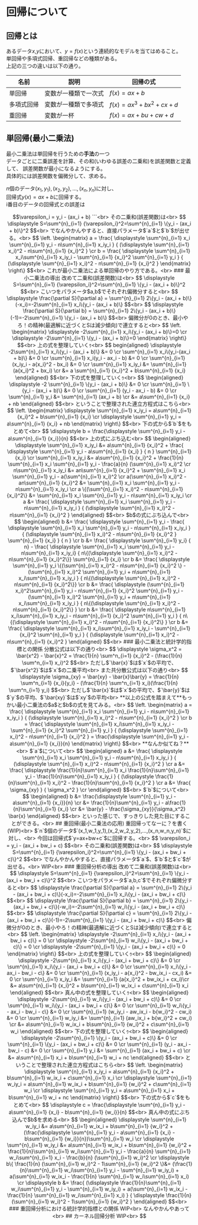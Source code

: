 # 回帰について
## 回帰とは
あるデータ$`x`$,$`y`$において、$`y = f(x)`$という連続的なモデルを当てはめること。<br>
単回帰や多項式回帰、重回帰などの種類がある。<br>
上記の三つの違いは以下の通り。<br>

| 名前 | 説明 | 回帰の式 |
| ---- | ---- | ---- |
| 単回帰 | 変数が一種類で一次式 | $f(x) = ax + b$ |
| 多項式回帰 | 変数が一種類で多項式 | $f(x) = ax^3 + bx^2 + cx + d$ |
| 重回帰 | 変数が一杯 | $f(x) = ax + bu + cw + d$ |

## 単回帰(最小二乗法)
最小二乗法は単回帰を行うための**手法**の一つ<br>
データごとに二乗誤差を計算、その和(いわゆる誤差の二乗和)を誤差関数と定義して、
誤差関数が最小になるようにする。<br>
具体的には誤差関数を偏微分して、求める。<br>

$`n`$個のデータ$`(x_1,y_1),(x_2,y_2),...,(x_n,y_n)`$に対し、<br>
回帰式$`y(x) = ax + b`$に回帰する。<br>
i番目のデータの回帰式との誤差は<br>
```math
\varepsilon_i = y_i - (ax_i + b)
```<br>
その二乗和(誤差関数)は<br>
$$
\displaystyle S=\sum^{n}_{i=1} {\varepsilon_i}^2=\sum^{n}_{i=1} \{y_i - (ax_i + b)\}^2
$$<br>
でなんやかんやすると、直接パラメータ$`a`$と$`b`$が出せる。<br>
$$
\left.
    \begin{matrix}
        a = \frac{
        \displaystyle \sum^{n}_{i=1} x_i \sum^{n}_{i=1} y_i - n\sum^{n}_{i=1} x_iy_i
        }
        {
            (\displaystyle \sum^{n}_{i=1} x_i)^2 - n\sum^{n}_{i=1} {x_i}^2
        } \cr
        b = \frac{
        \displaystyle \sum^{n}_{i=1} x_i\sum^{n}_{i=1} x_iy_i - \sum^{n}_{i=1} {x_i}^2 \sum^{n}_{i=1} y_i
        }
        {
            (\displaystyle \sum^{n}_{i=1} x_i)^2 - n\sum^{n}_{i=1} {x_i}^2
        }
    \end{matrix}
\right\}
$$<br>
これが最小二乗法による単回帰のやり方である。<br>

### 最小二乗法の導出
改めて二乗和(誤差関数)は<br>
$$
\displaystyle S=\sum^{n}_{i=1} {\varepsilon_i}^2=\sum^{n}_{i=1} \{y_i - (ax_i + b)\}^2
$$<br>
こいつをパラメータ$a,b$でそれぞれ偏微分すると<br>
$$
\displaystyle \frac{\partial S}{\partial a} = \sum^{n}_{i=1} 2\{y_i - (ax_i + b)\}(-x_i)=-2\sum^{n}_{i=1} x_i\{y_i - (ax_i + b)\}
$$<br>
$$
\displaystyle \frac{\partial S}{\partial b} = \sum^{n}_{i=1} 2\{y_i - (ax_i + b)\}(-1)=-2\sum^{n}_{i=1} \{y_i - (ax_i + b)\}
$$<br>
偏微分が0のとき、最小やろ！の精神(最適解に近づくとSは減少傾向)で連立すると<br>
$$
\left.
    \begin{matrix}
          \displaystyle -2\sum^{n}_{i=1} x_i\{y_i - (ax_i + b)\}=0 \cr
          \displaystyle -2\sum^{n}_{i=1} \{y_i - (ax_i + b)\}=0
    \end{matrix}
\right\}
$$<br>
上の式を整理していくｩ<br>
$$
begin{aligned}
    \displaystyle -2\sum^{n}_{i=1} x_i\{y_i - (ax_i + b)\} &= 0 \cr
    \sum^{n}_{i=1} x_i\{y_i-(ax_i + b)\} &= 0 \cr
    \sum^{n}_{i=1} x_i(y_i - ax_i - b) &= 0 \cr
    \sum^{n}_{i=1} (x_iy_i - a{x_i}^2 - bx_i) &= 0 \cr
    \sum^{n}_{i=1} x_iy_i &= \sum^{n}_{i=1} (a{x_i}^2 + bx_i) \cr
    &= a \sum^{n}_{i=1} {x_i}^2 + b\sum^{n}_{i=1} {x_i}
\end{aligned}
$$<br>
下の式を整理していくｩ<br>
$$
\begin{aligned}
    \displaystyle -2 \sum^{n}_{i=1} \{y_i - (ax_i + b)\} &= 0 \cr
    \sum^{n}_{i=1} \{y_i - (ax_i + b)\} &= 0 \cr
    \sum^{n}_{i=1} (y_i - ax_i - b) &= 0 \cr
    \sum^{n}_{i=1} y_i &= \sum^{n}_{i=1} (ax_i + b) \cr
    &=  a\sum^{n}_{i=1} {x_i} + nb
\end{aligned}
$$<br>
ということで整理された連立方程式はこちら<br>
$$
\left.
    \begin{matrix}
        \displaystyle \sum^{n}_{i=1} x_iy_i = a\sum^{n}_{i=1} {x_i}^2 + b\sum^{n}_{i=1} {x_i} \cr
        \displaystyle \sum^{n}_{i=1} y_i = a\sum^{n}_{i=1} {x_i} + nb
    \end{matrix}
\right\}
$$<br>
下の式から$`b`$をもとめて<br>
$$
\displaystyle b = \frac{\displaystyle \sum^{n}_{i=1} y_i - a\sum^{n}_{i=1} {x_i}}{n}
$$<br>
上の式にぶち込む<br>
$$
\begin{aligned}
    \displaystyle \sum^{n}_{i=1} x_iy_i &= a\sum^{n}_{i=1} {x_i}^2 + \frac{
        \displaystyle \sum^{n}_{i=1} y_i - a\sum^{n}_{i=1} {x_i}
    }
    {
        n
    }
    \sum^{n}_{i=1} {x_i} \cr
    \sum^{n}_{i=1} x_iy_i &= a\sum^{n}_{i=1} {x_i}^2 + \frac{1}{n} \sum^{n}_{i=1} x_i \sum^{n}_{i=1} y_i - \frac{a}{n} (\sum^{n}_{i=1} x_i)^2 \cr
    n\sum^{n}_{i=1} x_iy_i &= an\sum^{n}_{i=1} {x_i}^2 + \sum^{n}_{i=1} x_i \sum^{n}_{i=1} y_i - a(\sum^{n}_{i=1} x_i)^2 \cr
    a(\sum^{n}_{i=1} x_i)^2 - an\sum^{n}_{i=1} {x_i}^2 &= \sum^{n}_{i=1} x_i \sum^{n}_{i=1} y_i - n\sum^{n}_{i=1} x_iy_i \cr
    a \{(\sum^{n}_{i=1} x_i)^2 - n\sum^{n}_{i=1} {x_i}^2\} &= \sum^{n}_{i=1} x_i \sum^{n}_{i=1} y_i - n\sum^{n}_{i=1} x_iy_i \cr
    a &= \frac{
        \displaystyle \sum^{n}_{i=1} x_i \sum^{n}_{i=1} y_i - n\sum^{n}_{i=1} x_iy_i
    }
    {
        (\displaystyle \sum^{n}_{i=1} x_i)^2 - n\sum^{n}_{i=1} {x_i}^2
    }
\end{aligned}
$$<br>
$b$の式にぶち込んで<br>
$$
\begin{aligned}
     b &= \frac{
        \displaystyle \sum^{n}_{i=1} y_i - \frac{
            \displaystyle \sum^{n}_{i=1} x_i \sum^{n}_{i=1} y_i - n\sum^{n}_{i=1} x_iy_i
        }
        {
            (\displaystyle \sum^{n}_{i=1} x_i)^2 - n\sum^{n}_{i=1} {x_i}^2
        }
         \sum^{n}_{i=1} {x_i}
    }
    {
        n
    } \cr
    b &= \frac{
        \displaystyle \sum^{n}_{i=1} y_i}
        {
            n}
     - \frac{
        \displaystyle \sum^{n}_{i=1} x_i \sum^{n}_{i=1} y_i - n\sum^{n}_{i=1} x_iy_i}
    {
        n\{(\displaystyle \sum^{n}_{i=1} x_i)^2 - n\sum^{n}_{i=1} {x_i}^2\}} 
    \sum^{n}_{i=1} {x_i} \cr
    b &= \frac{
    \displaystyle \sum^{n}_{i=1} y_i \{(\sum^{n}_{i=1} x_i)^2 - n\sum^{n}_{i=1} {x_i}^2 \} - (\sum^{n}_{i=1} x_i)^2 \sum^{n}_{i=1} y_i + n\sum^{n}_{i=1} x_i\sum^{n}_{i=1} x_iy_i 
    }
    {
        n\{(\displaystyle \sum^{n}_{i=1} x_i)^2 - n\sum^{n}_{i=1} {x_i}^2\}} \cr
    b &= \frac{
    \displaystyle (\sum^{n}_{i=1} x_i)^2\sum^{n}_{i=1} y_i - n\sum^{n}_{i=1} {x_i}^2 \sum^{n}_{i=1} y_i - (\sum^{n}_{i=1} x_i)^2 \sum^{n}_{i=1} y_i + n\sum^{n}_{i=1} x_i\sum^{n}_{i=1} x_iy_i
    }
    {
        n\{(\displaystyle \sum^{n}_{i=1} x_i)^2 - n\sum^{n}_{i=1} {x_i}^2\}
    } \cr
    b &= \frac{
        \displaystyle n\sum^{n}_{i=1} x_i\sum^{n}_{i=1} x_iy_i - n\sum^{n}_{i=1} {x_i}^2 \sum^{n}_{i=1} y_i
    }
    {
        n\{(\displaystyle \sum^{n}_{i=1} x_i)^2 - n\sum^{n}_{i=1} {x_i}^2\}
    } \cr
    b &= \frac{
        \displaystyle \sum^{n}_{i=1} x_i\sum^{n}_{i=1} x_iy_i - \sum^{n}_{i=1} {x_i}^2 \sum^{n}_{i=1} y_i
    }
    {
        (\displaystyle \sum^{n}_{i=1} x_i)^2 - n\sum^{n}_{i=1} {x_i}^2
    }
\end{aligned}
$$<br>

### 最小二乗法と統計学的指標との関係
分散公式は以下の通り<br>
$$
\displaystyle \sigma_x^2 = \bar{x^2} - \bar{x}^2 = \frac{1}{n} \sum^n_{i=1} {x_i}^2 - (\frac{1}{n} \sum^n_{i=1} x_i)^2
$$<br>
ただし$`\bar{x}`$は$`x`$の平均で、$`\bar{x^2}`$は$`x`$の二乗平均<br>
また共分散公式は以下の通り<br>
$$
\displaystyle \sigma_{xy} = \bar{xy} - \bar{x}\bar{y} = \frac{1}{n} \sum^n_{i=1} {x_i}{y_i} - (\frac{1}{n} \sum^n_{i=1} x_i)(\frac{1}{n} \sum^n_{i=1} y_i)
$$<br>
ただし$`\bar{x}`$は$`x`$の平均で、$`\bar{y}`$は$`y`$の平均、$`\bar{xy}`$は$`xy`$の平均<br>

**以上の公式を踏まえて**もっかい最小二乗法の$a$と$b$の式を見てみる。<br>
$$
\left.
    \begin{matrix}
        a = \frac{
        \displaystyle \sum^{n}_{i=1} x_i \sum^{n}_{i=1} y_i - n\sum^{n}_{i=1} x_iy_i
        }
        {
            (\displaystyle \sum^{n}_{i=1} x_i)^2 - n\sum^{n}_{i=1} {x_i}^2
        } \cr
        b = \frac{
        \displaystyle \sum^{n}_{i=1} x_i\sum^{n}_{i=1} x_iy_i - \sum^{n}_{i=1} {x_i}^2 \sum^{n}_{i=1} y_i
        }
        {
            (\displaystyle \sum^{n}_{i=1} x_i)^2 - n\sum^{n}_{i=1} {x_i}^2
        }
        = \frac{\displaystyle \sum^{n}_{i=1} y_i - a\sum^{n}_{i=1} {x_i}}{n}
    \end{matrix}
\right\}
$$<br>

**なんか似てね？**<br>
$`a`$について<br>
$$
\begin{aligned}
    a &= \frac{
        \displaystyle \sum^{n}_{i=1} x_i \sum^{n}_{i=1} y_i - n\sum^{n}_{i=1} x_iy_i
    }
    {
        (\displaystyle \sum^{n}_{i=1} x_i)^2 - n\sum^{n}_{i=1} {x_i}^2
    } \cr
    a &= \frac{
        \displaystyle \frac{1}{n}\sum^{n}_{i=1} x_i \frac{1}{n}\sum^{n}_{i=1} y_i - \frac{1}{n}\sum^{n}_{i=1} x_iy_i
    }
    {
        (\displaystyle \frac{1}{n}\sum^{n}_{i=1} x_i)^2 - \frac{1}{n}\sum^{n}_{i=1} {x_i}^2
    } \cr
    a &= \frac{
        \sigma_{xy}
    }
    {
        \sigma_x^2 
    } \cr
\end{aligned}
$$<br>
$`b`$について<br>
$$
\begin{aligned}
    b &= \frac{\displaystyle \sum^{n}_{i=1} y_i - a\sum^{n}_{i=1} {x_i}}{n} \cr
    &= \frac{1}{n}\sum^{n}_{i=1} y_i - a\frac{1}{n}\sum^{n}_{i=1} {x_i} \cr
    &= \bar{y} - \frac{\sigma_{xy}}{\sigma_x^2} \bar{x}
\end{aligned}
$$<br>
といった感じで、すっきりした見た目にすることができる。<br>

## 重回帰(最小二乗法の応用)

重回帰ってなーに？を書く(WIP)<br>

$`n`$個のデータ$`(x_1,w_1,y_1),(x_2,w_2,y_2),...,(x_n,w_n,y_n)`$に対し、<br>
今回は回帰式$`y=ax+bw+c`$に回帰する。<br>
$$
\varepsilon_i = y_i - (ax_i + bw_i + c)
$$<br>
その二乗和(誤差関数)は<br>
$$
\displaystyle S=\sum^{n}_{i=1} {\varepsilon_i}^2=\sum^{n}_{i=1} \{y_i - (ax_i + bw_i + c)\}^2
$$<br>
でなんやかんやすると、直接パラメータ$`a`$、$`b`$と$`c`$が出せる。<br>

WIP<br>

### 重回帰分析の導出
改めて二乗和(誤差関数)は<br>
$$
\displaystyle S=\sum^{n}_{i=1} {\varepsilon_i}^2=\sum^{n}_{i=1} \{y_i - (ax_i + bw_i + c)\}^2
$$<br>
こいつをパラメータ$`a,b,c`$でそれぞれ偏微分すると<br>
$$
\displaystyle \frac{\partial S}{\partial a} = \sum^{n}_{i=1} 2\{y_i - (ax_i + bw_i + c)\}(-x_i)=-2\sum^{n}_{i=1} x_i\{y_i - (ax_i + bw_i + c)\}
$$<br>
$$
\displaystyle \frac{\partial S}{\partial b} = \sum^{n}_{i=1} 2\{y_i - (ax_i + bw_i + c)\}(-w_i)=-2\sum^{n}_{i=1} w_i\{y_i - (ax_i + bw_i + c)\}
$$<br>
$$
\displaystyle \frac{\partial S}{\partial c} = \sum^{n}_{i=1} 2\{y_i - (ax_i + bw_i + c)\}(-1)=-2\sum^{n}_{i=1} \{y_i - (ax_i + bw_i + c)\}
$$<br>
偏微分が0のとき、最小やろ！の精神(最適解に近づくとSは減少傾向)で連立すると<br>
$$
\left.
    \begin{matrix}
          \displaystyle -2\sum^{n}_{i=1} x_i\{y_i - (ax_i + bw_i + c)\} = 0 \cr
          \displaystyle -2\sum^{n}_{i=1} w_i\{y_i - (ax_i + bw_i + c)\} = 0 \cr
          \displaystyle -2\sum^{n}_{i=1} \{y_i - (ax_i + bw_i + c)\} = 0
    \end{matrix}
\right\}
$$<br>
上の式を整理していくｩ<br>
$$
\begin{aligned}
    \displaystyle -2\sum^{n}_{i=1} x_i\{y_i - (ax_i + bw_i + c)\} &= 0 \cr
    \sum^{n}_{i=1} x_i\{y_i - (ax_i + bw_i + c)\} &= 0 \cr
    \sum^{n}_{i=1} x_i\{y_i - ax_i - bw_i - c\} &= 0 \cr
    \sum^{n}_{i=1} (x_iy_i - a{x_i}^2 - bw_ix_i - cx_i) &= 0 \cr
    \sum^{n}_{i=1} x_iy_i &= \sum^{n}_{i=1} (a{x_i}^2 + bw_ix_i + cx_i)\cr
    &= a\sum^{n}_{i=1} {x_i}^2 + b\sum^{n}_{i=1} w_ix_i + c\sum^{n}_{i=1} x_i
\end{aligned}
$$<br>
真ん中の式を整理していくｩ<br>
$$
\begin{aligned}
    \displaystyle -2\sum^{n}_{i=1} w_i\{y_i - (ax_i + bw_i + c)\} &= 0 \cr
    \sum^{n}_{i=1} w_i\{y_i - (ax_i + bw_i + c)\} &= 0 \cr
    \sum^{n}_{i=1} w_i\{y_i - ax_i - bw_i - c\} &= 0 \cr
    \sum^{n}_{i=1} (w_iy_i - aw_ix_i - b{w_i}^2 - cw_i) &= 0 \cr
    \sum^{n}_{i=1} w_iy_i &= \sum^{n}_{i=1} (aw_ix_i + b{w_i}^2 + cw_i) \cr
    &= a\sum^{n}_{i=1} w_ix_i + b\sum^{n}_{i=1} {w_i}^2 + c\sum^{n}_{i=1} w_i
\end{aligned}
$$<br>
下の式を整理していくｩ<br>
$$
\begin{aligned}
    \displaystyle -2\sum^{n}_{i=1} \{y_i - (ax_i + bw_i + c)\} &= 0 \cr
    \sum^{n}_{i=1} \{y_i - (ax_i + bw_i + c)\} &= 0 \cr
    \sum^{n}_{i=1} (y_i - ax_i - bw_i - c) &= 0 \cr
    \sum^{n}_{i=1} y_i &= \sum^{n}_{i=1} (ax_i + bw_i + c) \cr
    &= a\sum^{n}_{i=1} x_i + b\sum^{n}_{i=1} w_i + nc
\end{aligned}
$$<br>
ということで整理された連立方程式はこちら<br>
$$
\left.
    \begin{matrix}
        \displaystyle \sum^{n}_{i=1} x_iy_i = a\sum^{n}_{i=1} {x_i}^2 + b\sum^{n}_{i=1} w_ix_i + c\sum^{n}_{i=1} x_i \cr
        \displaystyle \sum^{n}_{i=1} w_iy_i = a\sum^{n}_{i=1} w_ix_i + b\sum^{n}_{i=1} {w_i}^2 + c\sum^{n}_{i=1} w_i \cr
        \displaystyle \sum^{n}_{i=1} y_i = a\sum^{n}_{i=1} x_i + b\sum^{n}_{i=1} w_i + nc
    \end{matrix}
\right\}
$$<br>
下の式から$`c`$をもとめて<br>
$$
\displaystyle c = \frac{\displaystyle \sum^{n}_{i=1} y_i - a\sum^{n}_{i=1} {x_i} - b\sum^{n}_{i=1} {w_i}}{n}
$$<br>
真ん中の式にぶち込んで$b$を求める<br>
$$
\begin{aligned}
    \displaystyle \sum^{n}_{i=1} w_iy_i &= a\sum^{n}_{i=1} w_ix_i + b\sum^{n}_{i=1} {w_i}^2 + (\frac{\displaystyle \sum^{n}_{i=1} y_i - a\sum^{n}_{i=1} {x_i} - b\sum^{n}_{i=1} {w_i}}{n})\sum^{n}_{i=1} w_i \cr
    \displaystyle \sum^{n}_{i=1} w_iy_i &= a\sum^{n}_{i=1} w_ix_i + b\sum^{n}_{i=1} {w_i}^2 + \frac{1}{n}\sum^{n}_{i=1} w_i\sum^{n}_{i=1} y_i - \frac{a}{n} \sum^{n}_{i=1} w_i\sum^{n}_{i=1} x_i - \frac{b}{n} (\sum^{n}_{i=1} w_i)^2 \cr
    \displaystyle b\{ \frac{1}{n} (\sum^{n}_{i=1} w_i)^2 - 1\sum^{n}_{i=1} {w_i}^2 \}&= (\frac{1}{n}\sum^{n}_{i=1} w_i\sum^{n}_{i=1} y_i - \sum^{n}_{i=1} w_iy_i) + a(\sum^{n}_{i=1} w_ix_i - \frac{1}{n} \sum^{n}_{i=1} w_i\sum^{n}_{i=1} x_i) \cr
    \displaystyle b &= \frac{
        (\displaystyle \frac{1}{n}\sum^{n}_{i=1} w_i\sum^{n}_{i=1} y_i - \sum^{n}_{i=1} w_iy_i) + a(\sum^{n}_{i=1} w_ix_i - \frac{1}{n} \sum^{n}_{i=1} w_i\sum^{n}_{i=1} x_i)
    }
    {
        \displaystyle \frac{1}{n} (\sum^{n}_{i=1} w_i)^2 - 1\sum^{n}_{i=1} {w_i}^2
    }
\end{aligned}
$$<br>

### 重回帰分析における統計学的指標との関係

WIP<br>
なんやかんやあって<br>

## カーネル回帰分析

WIP<br>